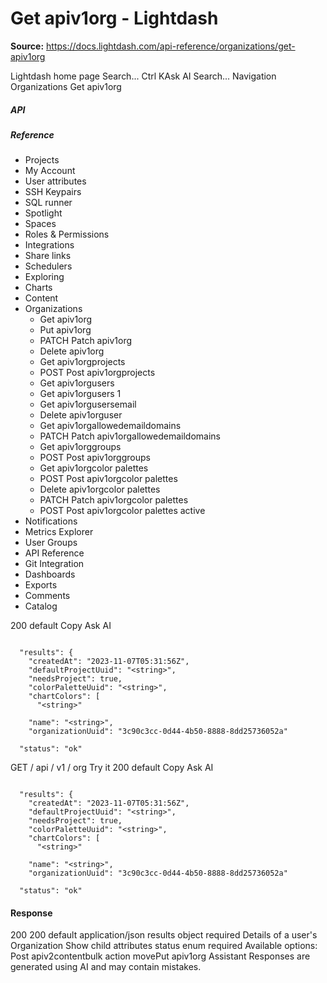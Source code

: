 # Get apiv1org - Lightdash

**Source:** https://docs.lightdash.com/api-reference/organizations/get-apiv1org

Lightdash home page
Search...
Ctrl KAsk AI
Search...
Navigation
Organizations
Get apiv1org
##### API


##### Reference
  * Projects
  * My Account
  * User attributes
  * SSH Keypairs
  * SQL runner
  * Spotlight
  * Spaces
  * Roles & Permissions
  * Integrations
  * Share links
  * Schedulers
  * Exploring
  * Charts
  * Content
  * Organizations
    * Get apiv1org
    * Put apiv1org
    * PATCH
Patch apiv1org
    * Delete apiv1org
    * Get apiv1orgprojects
    * POST
Post apiv1orgprojects
    * Get apiv1orgusers
    * Get apiv1orgusers 1
    * Get apiv1orgusersemail
    * Delete apiv1orguser
    * Get apiv1orgallowedemaildomains
    * PATCH
Patch apiv1orgallowedemaildomains
    * Get apiv1orggroups
    * POST
Post apiv1orggroups
    * Get apiv1orgcolor palettes
    * POST
Post apiv1orgcolor palettes
    * Delete apiv1orgcolor palettes
    * PATCH
Patch apiv1orgcolor palettes
    * POST
Post apiv1orgcolor palettes active
  * Notifications
  * Metrics Explorer
  * User Groups
  * API Reference
  * Git Integration
  * Dashboards
  * Exports
  * Comments
  * Catalog


200
default
Copy
Ask AI
```

  "results": {
    "createdAt": "2023-11-07T05:31:56Z",
    "defaultProjectUuid": "<string>",
    "needsProject": true,
    "colorPaletteUuid": "<string>",
    "chartColors": [
      "<string>"

    "name": "<string>",
    "organizationUuid": "3c90c3cc-0d44-4b50-8888-8dd25736052a"

  "status": "ok"

```

GET
/
api
/
v1
/
org
Try it
200
default
Copy
Ask AI
```

  "results": {
    "createdAt": "2023-11-07T05:31:56Z",
    "defaultProjectUuid": "<string>",
    "needsProject": true,
    "colorPaletteUuid": "<string>",
    "chartColors": [
      "<string>"

    "name": "<string>",
    "organizationUuid": "3c90c3cc-0d44-4b50-8888-8dd25736052a"

  "status": "ok"

```

#### Response
200
200 default
application/json
results
object
required
Details of a user's Organization
Show child attributes
status
enum<string>
required
Available options: 
Post apiv2contentbulk action movePut apiv1org
Assistant
Responses are generated using AI and may contain mistakes.


